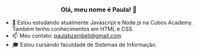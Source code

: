 ### <h3 align="center"> Olá, meu nome é Paula! 🌻 </h3>

- 🌱 Estou estudando atualmente Javascript e Node.js na Cubos Academy. Também tenho conhecimentos em HTML e CSS.
- 📫 Meu contato: paulabzambeli@gmail.com
- 🎓 Estou cursando faculdade de Sistemas de Informação.





  

  
  
  
 
 
 
 

